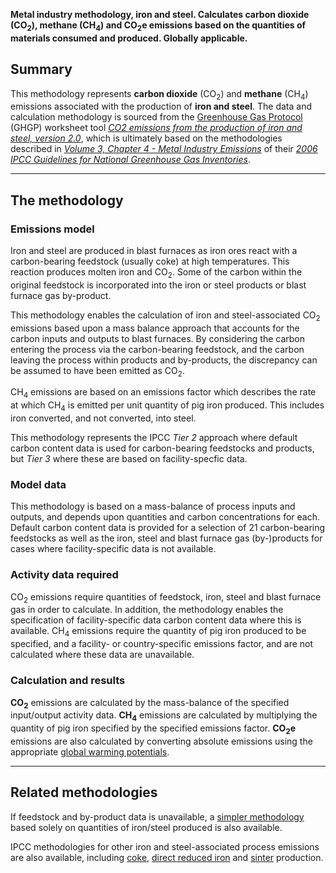 **Metal industry methodology, iron and steel. Calculates carbon dioxide
(CO<sub>2</sub>), methane (CH<sub>4</sub>) and CO<sub>2</sub>e emissions based on the
quantities of materials consumed and produced. Globally applicable.**

## Summary

This methodology represents **carbon dioxide** (CO<sub>2</sub>) and **methane**
(CH<sub>4</sub>) emissions associated with the production of **iron and
steel**. The data and calculation methodology is sourced from the
[Greenhouse Gas Protocol](Greenhouse_Gas_Protocol) (GHGP) worksheet tool
*[CO2 emissions from the production of iron and steel,
version 2.0](http://www.ghgprotocol.org/files/ghgp/tools/Iron%20and%20Steel.xls)*,
which is ultimately based on the methodologies described in *[Volume 3,
Chapter 4 - Metal Industry
Emissions](http://www.ipcc-nggip.iges.or.jp/public/2006gl/pdf/3_Volume3/V3_4_Ch4_Metal_Industry.pdf)*
of their *[2006 IPCC Guidelines for National Greenhouse Gas
Inventories](http://www.ipcc-nggip.iges.or.jp/public/2006gl/index.html)*.

-----

## The methodology

### Emissions model

Iron and steel are produced in blast furnaces as iron ores react with a
carbon-bearing feedstock (usually coke) at high temperatures. This
reaction produces molten iron and CO<sub>2</sub>. Some of the carbon within the
original feedstock is incorporated into the iron or steel products or
blast furnace gas by-product.

This methodology enables the calculation of iron and steel-associated
CO<sub>2</sub> emissions based upon a mass balance approach that accounts for
the carbon inputs and outputs to blast furnaces. By considering the
carbon entering the process via the carbon-bearing feedstock, and the
carbon leaving the process within products and by-products, the
discrepancy can be assumed to have been emitted as CO<sub>2</sub>.

CH<sub>4</sub> emissions are based on an emissions factor which describes the
rate at which CH<sub>4</sub> is emitted per unit quantity of pig iron produced.
This includes iron converted, and not converted, into steel.

This methodology represents the IPCC *Tier 2* approach where default
carbon content data is used for carbon-bearing feedstocks and products,
but *Tier 3* where these are based on facility-specfic data.

### Model data

This methodology is based on a mass-balance of process inputs and
outputs, and depends upon quantities and carbon concentrations for each.
Default carbon content data is provided for a selection of 21
carbon-bearing feedstocks as well as the iron, steel and blast furnace
gas (by-)products for cases where facility-specific data is not
available.

### Activity data required

CO<sub>2</sub> emissions require quantities of feedstock, iron, steel and blast
furnace gas in order to calculate. In addition, the methodology enables
the specification of facility-specific data carbon content data where
this is available. CH<sub>4</sub> emissions require the quantity of pig iron
produced to be specified, and a facility- or country-specific emissions
factor, and are not calculated where these data are unavailable.

### Calculation and results

**CO<sub>2</sub>** emissions are calculated by the mass-balance of the
specified input/output activity data. **CH<sub>4</sub>** emissions are
calculated by multiplying the quantity of pig iron specified by the
specified emissions factor. **CO<sub>2</sub>e** emissions are also calculated
by converting absolute emissions using the appropriate [global warming
potentials](Greenhouse_gases_Global_warming_potentials).

-----

## Related methodologies

If feedstock and by-product data is unavailable, a [simpler
methodology](Iron_and_steel_generic_processes) based solely on
quantities of iron/steel produced is also available.

IPCC methodologies for other iron and steel-associated process emissions
are also available, including [coke](Iron_and_Steel_coke), [direct
reduced iron](Iron_and_Steel_DRI) and [sinter](Iron_and_Steel_sinter)
production.
